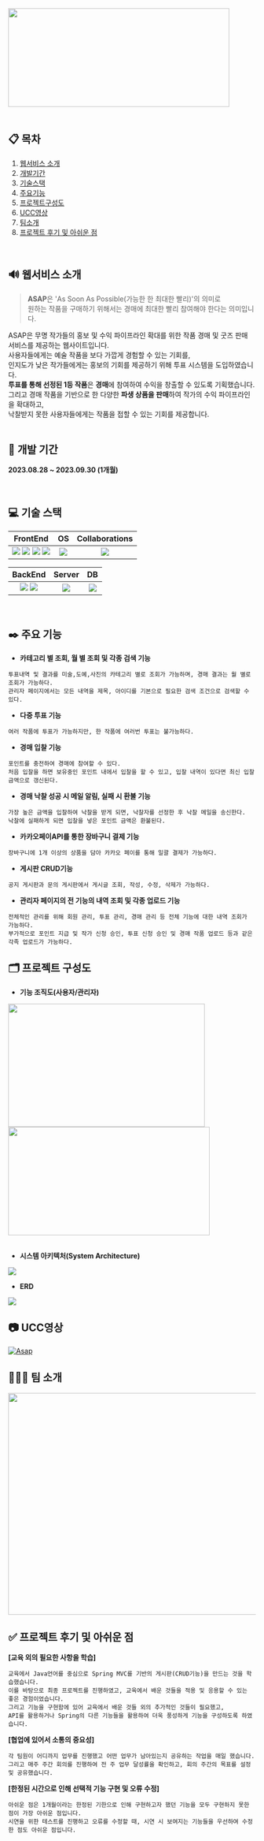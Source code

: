 　　　　　　　　　　　
<img src="./README.assets/Logo.png" width="450" height="200"/>
&nbsp;&nbsp;&nbsp;&nbsp;&nbsp;&nbsp;&nbsp;
</br>
</br>

## 📋 목차
1. [웹서비스 소개](https://github.com/sovus3/ASAP#-%EC%9B%B9%EC%84%9C%EB%B9%84%EC%8A%A4-%EC%86%8C%EA%B0%9C)
4. [개발기간](https://github.com/sovus3/ASAP#-%EA%B0%9C%EB%B0%9C-%EA%B8%B0%EA%B0%84)
5. [기술스택](https://github.com/sovus3/ASAP#-%EA%B8%B0%EC%88%A0-%EC%8A%A4%ED%83%9D)
6. [주요기능](https://github.com/sovus3/ASAP#%EF%B8%8F-%EC%A3%BC%EC%9A%94-%EA%B8%B0%EB%8A%A5)
7. [프로젝트구성도](https://github.com/sovus3/ASAP#%EF%B8%8F-%ED%94%84%EB%A1%9C%EC%A0%9D%ED%8A%B8-%EA%B5%AC%EC%84%B1%EB%8F%84)
8. [UCC영상](https://github.com/sovus3/ASAP#-ucc%EC%98%81%EC%83%81)
9. [팀소개](https://github.com/sovus3/ASAP#-%ED%8C%80-%EC%86%8C%EA%B0%9C)
10. [프로젝트 후기 및 아쉬운 점](https://github.com/sovus3/ASAP#-%ED%94%84%EB%A1%9C%EC%A0%9D%ED%8A%B8-%ED%9B%84%EA%B8%B0-%EB%B0%8F-%EC%95%84%EC%89%AC%EC%9A%B4-%EC%A0%90)
<br/>

## 🔊 웹서비스 소개
> **ASAP**은 'As Soon As Possible(가능한 한 최대한 빨리)'의 의미로<br/>
> 원하는 작품을 구매하기 위해서는 경매에 최대한 빨리 참여해야 한다는 의미입니다.

ASAP은 무명 작가들의 홍보 및 수익 파이프라인 확대를 위한 작품 경매 및 굿즈 판매 서비스를 제공하는 웹사이트입니다.<br/>
사용자들에게는 예술 작품을 보다 가깝게 경험할 수 있는 기회를,<br/>인지도가 낮은 작가들에게는 홍보의 기회를 제공하기 위해 투표 시스템을 도입하였습니다.  <br/>
**투표를 통해 선정된 1등 작품**은 **경매**에 참여하여 수익을 창출할 수 있도록 기획했습니다. <br/>
그리고 경매 작품을 기반으로 한 다양한 **파생 상품을 판매**하여 작가의 수익 파이프라인을 확대하고, <br/>낙찰받지 못한 사용자들에게는 작품을 접할 수 있는 기회를 제공합니다.<br/>
<br/>

## 📆 개발 기간
**2023.08.28 ~ 2023.09.30 (1개월)**

<br/>

## 💻 기술 스택
|FrontEnd|OS|Collaborations|
|:------:|:---:|:---:|
|<img src="https://img.shields.io/badge/javascript-F7DF1E.svg?style=for-the-badge&logo=javascript&logoColor=white">&nbsp;<img src="https://img.shields.io/badge/jquery-0769AD.svg?style=for-the-badge&logo=jquery&logoColor=white">&nbsp;<img src ="https://img.shields.io/badge/HTML5-E34F26.svg?&style=for-the-badge&logo=HTML5&logoColor=white"/> <img src ="https://img.shields.io/badge/CSS3-1572B6.svg?&style=for-the-badge&logo=CSS3&logoColor=white"/>|<img src="https://img.shields.io/badge/windows 11-0078D4?style=for-the-badge&logo=windows 11&logoColor=white">|<img src="https://img.shields.io/badge/git-F05032?style=for-the-badge&logo=git&logoColor=white">|

|BackEnd|Server|DB|
|:------:|:---:|:---:|
|<img src="https://img.shields.io/badge/Java-007396?style=for-the-badge&logo=OpenJDK&logoColor=white"/>&nbsp;<img src="https://img.shields.io/badge/Spring-6DB33F.svg?style=for-the-badge&logo=Spring&logoColor=white">|<img src="https://img.shields.io/badge/apachetomcat-F8DC75.svg?style=for-the-badge&logo=apachetomcat&logoColor=white">|<img src="https://img.shields.io/badge/Oracle-F80000.svg?style=for-the-badge&logo=Oracle&logoColor=white">|

<br/>

## ✒️ 주요 기능
- **카테고리 별 조회, 월 별 조회 및 각종 검색 기능**<br/>
```
투표내역 및 결과를 미술,도예,사진의 카테고리 별로 조회가 가능하며, 경매 결과는 월 별로 조회가 가능하다.
관리자 페이지에서는 모든 내역을 제목, 아이디를 기본으로 필요한 검색 조건으로 검색할 수 있다.
```
- **다중 투표 기능**<br/>
```
여러 작품에 투표가 가능하지만, 한 작품에 여러번 투표는 불가능하다.
```
- **경매 입찰 기능**<br/>
```
포인트를 충전하여 경매에 참여할 수 있다.
처음 입찰을 하면 보유중인 포인트 내에서 입찰을 할 수 있고, 입찰 내역이 있다면 최신 입찰 금액으로 갱신된다.
```
- **경매 낙찰 성공 시 메일 알림, 실패 시 환불 기능**<br/>
```
가장 높은 금액을 입찰하여 낙찰을 받게 되면, 낙찰자를 선정한 후 낙찰 메일을 송신한다.
낙찰에 실패하게 되면 입찰을 넣은 포인트 금액은 환불된다.
```
- **카카오페이API를 통한 장바구니 결제 기능**<br/>
```
장바구니에 1개 이상의 상품을 담아 카카오 페이를 통해 일괄 결제가 가능하다.
```
- **게시판 CRUD기능**<br/>
```
공지 게시판과 문의 게시판에서 게시글 조회, 작성, 수정, 삭제가 가능하다.
```
- **관리자 페이지의 전 기능의 내역 조회 및 각종 업로드 기능**<br/>
```
전체적인 관리를 위해 회원 관리, 투표 관리, 경매 관리 등 전체 기능에 대한 내역 조회가 가능하다.
부가적으로 포인트 지급 및 작가 신청 승인, 투표 신청 승인 및 경매 작품 업로드 등과 같은 각족 업로드가 가능하다.
```

## 🗂️ 프로젝트 구성도
- **기능 조직도(사용자/관리자)**<br/>
<div>
<img src="./README.assets/foChart(user).png" width="400" height="250">
<img src="./README.assets/foChart(admin).png" width="410" height="220"><br/><br/>
</div>

- **시스템 아키텍처(System Architecture)**
<img src="./README.assets/SystemArchitecture.png">

- **ERD**<br/>
<img src="./README.assets/ERD.png">

## 📷 UCC영상
[![Asap](./README.assets/ASAP_Intro.png)](https://youtu.be/uaQWlsQ-05g?t=0s)

## 👩‍👧‍👦 팀 소개
<img src="./README.assets/TeamIntro.png" width="800" height="450">

## ✅ 프로젝트 후기 및 아쉬운 점
**[교육 외의 필요한 사항을 학습]**
```
교육에서 Java언어를 중심으로 Spring MVC를 기반의 게시판(CRUD기능)을 만드는 것을 학습했습니다. 
이를 바탕으로 최종 프로젝트를 진행하였고, 교육에서 배운 것들을 적용 및 응용할 수 있는 좋은 경험이었습니다.
그리고 기능을 구현함에 있어 교육에서 배운 것들 외의 추가적인 것들이 필요했고,
API를 활용하거나 Spring의 다른 기능들을 활용하여 더욱 풍성하게 기능을 구성하도록 하였습니다.
```
**[협업에 있어서 소통의 중요성]**
```
각 팀원이 어디까지 업무를 진행했고 어떤 업무가 남아있는지 공유하는 작업을 매일 했습니다.
그리고 매주 주간 회의를 진행하여 전 주 업무 달성률을 확인하고, 회의 주간의 목표를 설정 및 공유했습니다.
```
**[한정된 시간으로 인해 선택적 기능 구현 및 오류 수정]**
```
아쉬운 점은 1개월이라는 한정된 기한으로 인해 구현하고자 했던 기능을 모두 구현하지 못한 점이 가장 아쉬운 점입니다.
시연을 위한 테스트를 진행하고 오류를 수정할 때, 시연 시 보여지는 기능들을 우선하여 수정한 점도 아쉬운 점입니다.
```
